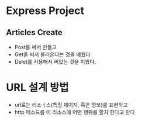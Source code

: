 # Express Project

## Articles Create
- Post를 써서 만들고
- Get을 써서 불러온다는 것을 배웠다
- Delet를 사용해서 써있는 것을 지웠다.

# URL 설계 방법
- url로는 리소ㅓ스(특징 페이지, 혹은 정보)를 표현하고 
- http 메소드를 이 리소스에 어떤 행위를 할지 한다고 한다